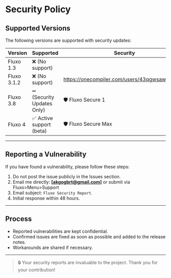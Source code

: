 # Security Policy

## Supported Versions

The following versions are supported with security updates:

| Version | Supported | Security |
| ------- | ------------------ | ------------------ |
| Fluxo 1.3 | ❌ (No support) |
| Fluxo 3.1.2 | ❌ (No support) | https://onecompiler.com/users/43qgwsawh/codes |
| Fluxo 3.8 | ➖ (Security Updates Only) | 🛡️ Fluxo Secure 1 |
| Fluxo 4 | ✅ Active support (beta) | 🛡️ Fluxo Secure Max |

---

## Reporting a Vulnerability

If you have found a vulnerability, please follow these steps:

1. Do not post the issue publicly in the Issues section.
2. Email me directly: **[akgogbrt@gmail.com]** or submit via Fluxo>Menu>Support
3. Email subject: `Fluxo Security Report`.
4. Initial response within 48 hours.

---

## Process

- Reported vulnerabilities are kept confidential.
- Confirmed issues are fixed as soon as possible and added to the release notes.
- Workarounds are shared if necessary.

---

> 🔒 Your security reports are invaluable to the project. Thank you for your contribution!
